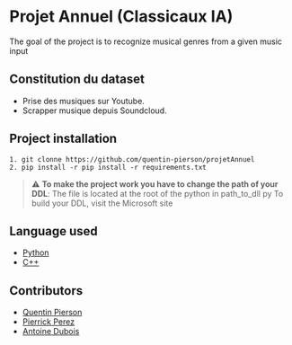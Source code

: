 # Projet Annuel (Classicaux IA) 

The goal of the project is to recognize musical genres from a given music input 

## Constitution du dataset 
- Prise des musiques sur Youtube. 
- Scrapper musique depuis Soundcloud.

## Project installation 

```
1. git clonne https://github.com/quentin-pierson/projetAnnuel
2. pip install -r pip install -r requirements.txt
```

> :warning: **To make the project work you have to change the path of your DDL**: The file is located at the root of the python in path_to_dll py
To build your DDL, visit the Microsoft site

## Language used
- [Python](https://www.python.org/)
- [C++](https://www.cplusplus.com/)

## Contributors

- [Quentin Pierson](https://github.com/quentin-pierson)
- [Pierrick Perez](https://github.com/pperezdev)
- [Antoine Dubois](https://github.com/antdbs)

